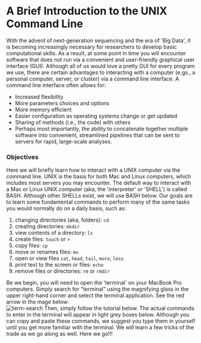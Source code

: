 # A Brief Introduction to the UNIX Command Line
With the advent of next-generation sequencing and the era of 'Big Data', it is becoming increasingly necessary for researchers to develop basic computational skills.  As a result, at some point in time you will encounter software that does not run via a convenient and user-friendly graphical user interface (GUI).  Although all of us would love a pretty GUI for every program we use, there are certain advantages to interacting with a computer (e.gs., a personal computer, server, or cluster) via a command line interface. A command line interface often allows for:  
- Increased flexibility
- More parameters choices and options
- More memory efficient
- Easier configuration as operating systems change or get updated
- Sharing of methods (i.e., the code) with others
- Perhaps most importantly, the ability to concatenate together multiple software into convenient, streamlined pipelines that can be sent to servers for rapid, large-scale analyses.

### Objectives
Here we will briefly learn how to interact with a UNIX computer via the command line. UNIX is the basis for both Mac and Linux computers, which includes most servers you may encounter. The default way to interact with a Mac or Linux UNIX computer (aka, the 'interpreter' or 'SHELL') is called BASH. Although other SHELLs exist, we will use BASH below. Our goals are to learn some fundamental commands to perform many of the same tasks you would normally do on a daily basis, such as:  
1. changing directories (aka, folders): `cd`
2. creating directories: `mkdir`
3. view contents of a directory: `ls`
4. create files: `touch` or `>`
5. copy files: `cp`
6. move or renames files: `mv`
7. open or view files `cat`, `head`, `tail`, `more`, `less`
8. print text to the screen or files: `echo`
9. remove files or directories: `rm` or `rmdir`

Be we begin, you will need to open the 'terminal' on your MacBook Pro computers.  Simply search for \"terminal\" using the magnifying glass in the upper right-hand corner and select the terminal application.  See the red arrow in the mage below:  
![term-search](./exercised/term1.png)
Then, simply follow the tutorial below.  The actual commands to enter in the terminal will appear in light grey boxes below.  Although you can copy and paste these commands, we suggest you type them in yourself until you get more familiar with the terminal.  We will learn a few tricks of the trade as we go along as well.
Here we go!!!
